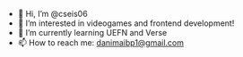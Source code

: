 - 👋 Hi, I’m @cseis06
- 👀 I’m interested in videogames and frontend development!
- 🌱 I’m currently learning UEFN and Verse
- 📫 How to reach me: danimaibp1@gmail.com


<!---
cseis06/cseis06 is a ✨ special ✨ repository because its `README.md` (this file) appears on your GitHub profile.
You can click the Preview link to take a look at your changes.
--->
